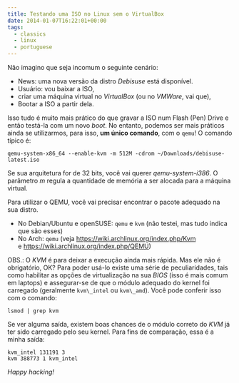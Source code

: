 ```yaml
---
title: Testando uma ISO no Linux sem o VirtualBox
date: 2014-01-07T16:22:01+00:00
tags:
  - classics
  - linux
  - portuguese
---
```


Não imagino que seja incomum o seguinte cenário:

* News: uma nova versão da distro _Debisuse_ está disponível.
* Usuário: vou baixar a ISO,
* criar uma máquina virtual no _VirtualBox_ (ou no _VMWare_, vai que),
* Bootar a ISO a partir dela.

Isso tudo é muito mais prático do que gravar a ISO num Flash (Pen) Drive e então testá-la com um novo _boot_. No entanto, podemos ser mais práticos ainda se utilizarmos, para isso, **um único comando**, com o `qemu`! O comando típico é:

```shell
qemu-system-x86_64 --enable-kvm -m 512M -cdrom ~/Downloads/debisuse-latest.iso
```

Se sua arquitetura for de 32 bits, você vai querer _qemu-system-i386_. O parâmetro _m_ regula a quantidade de memória a ser alocada para a máquina virtual.

Para utilizar o QEMU, você vai precisar encontrar o pacote adequado na sua distro.

* No Debian/Ubuntu e openSUSE: `qemu` e `kvm` (não testei, mas tudo indica que são esses)
* No Arch: `qemu` (veja https://wiki.archlinux.org/index.php/Kvm e https://wiki.archlinux.org/index.php/QEMU)

OBS.: O _KVM_ é para deixar a execução ainda mais rápida. Mas ele não é obrigatório, OK? Para poder usá-lo existe uma série de peculiaridades, tais como habilitar as opções de virtualização na sua _BIOS_ (isso é mais comum em laptops) e assegurar-se de que o módulo adequado do kernel foi carregado (geralmente `kvm\_intel` ou `kvm\_amd`). Você pode conferir isso com o comando:

```shell
lsmod | grep kvm
```

Se ver alguma saída, existem boas chances de o módulo correto do _KVM_ já ter sido carregado pelo seu kernel. Para fins de comparação, essa é a minha saída:

```shell
kvm_intel 131191 3
kvm 388773 1 kvm_intel
```

_Happy hacking!_